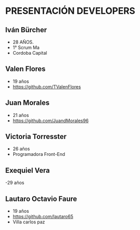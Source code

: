 # PRESENTACIÓN DEVELOPERS

## Iván Bürcher 
- 28 AÑOS. 
- 1° Scrum Ma
- Cordoba Capital

## Valen Flores
- 19 años
- https://github.com/TValenFlores

## Juan Morales
- 21 años
- https://github.com/JuandMorales96

## Victoria Torresster
- 26 años
- Programadora Front-End

## Exequiel Vera
-29 años

## Lautaro Octavio Faure
- 19 años
- https://github.com/lautaro65
- Villa carlos paz
